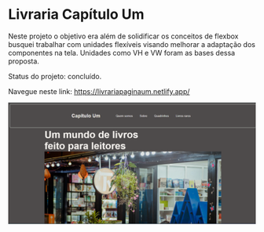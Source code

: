 # Livraria Capítulo Um

Neste projeto o objetivo era além de solidificar os conceitos de flexbox busquei trabalhar com unidades flexíveis visando melhorar a adaptação dos componentes na tela.
Unidades como VH e VW foram as bases dessa proposta.

Status do projeto: concluído.

Navegue neste link: https://livrariapaginaum.netlify.app/


![imagem de abertura do site](https://raw.githubusercontent.com/AdrianoFront/Livraria-Cap-tulo-Um/main/pagina.um.png)


